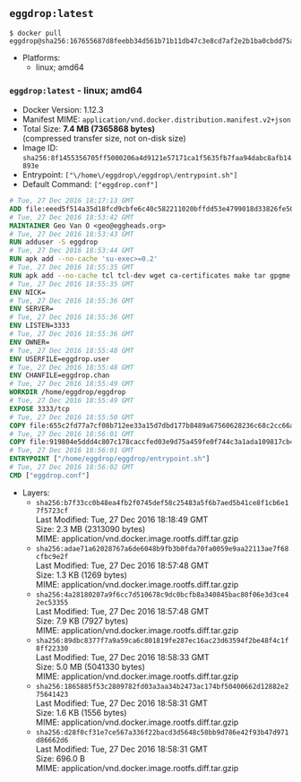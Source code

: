 ## `eggdrop:latest`

```console
$ docker pull eggdrop@sha256:167655687d8feebb34d561b71b11db47c3e8cd7af2e2b1ba0cbdd75aaf3a92f7
```

-	Platforms:
	-	linux; amd64

### `eggdrop:latest` - linux; amd64

-	Docker Version: 1.12.3
-	Manifest MIME: `application/vnd.docker.distribution.manifest.v2+json`
-	Total Size: **7.4 MB (7365868 bytes)**  
	(compressed transfer size, not on-disk size)
-	Image ID: `sha256:8f1455356705ff5000206a4d9121e57171ca1f5635fb7faa94dabc8afb14893e`
-	Entrypoint: `["\/home\/eggdrop\/eggdrop\/entrypoint.sh"]`
-	Default Command: `["eggdrop.conf"]`

```dockerfile
# Tue, 27 Dec 2016 18:17:13 GMT
ADD file:eeed5f514a35d18fcd9cbfe6c40c582211020bffdd53e4799018d33826fe5067 in / 
# Tue, 27 Dec 2016 18:53:42 GMT
MAINTAINER Geo Van O <geo@eggheads.org>
# Tue, 27 Dec 2016 18:53:43 GMT
RUN adduser -S eggdrop
# Tue, 27 Dec 2016 18:53:44 GMT
RUN apk add --no-cache 'su-exec>=0.2'
# Tue, 27 Dec 2016 18:55:35 GMT
RUN apk add --no-cache tcl tcl-dev wget ca-certificates make tar gpgme bash build-base openssl openssl-dev  && wget ftp://ftp.eggheads.org/pub/eggdrop/source/stable/eggdrop-1.8.0.tar.gz   && wget ftp://ftp.eggheads.org/pub/eggdrop/source/stable/eggdrop-1.8.0.tar.gz.asc   && gpg --keyserver ha.pool.sks-keyservers.net --recv-key E01C240484DE7DBE190FE141E7667DE1D1A39AFF   && gpg --batch --verify eggdrop-1.8.0.tar.gz.asc eggdrop-1.8.0.tar.gz   && rm eggdrop-1.8.0.tar.gz.asc   && tar -zxvf eggdrop-1.8.0.tar.gz   && rm eggdrop-1.8.0.tar.gz   && ( cd eggdrop-1.8.0     && ./configure     && make config     && make     && make install DEST=/home/eggdrop/eggdrop )   && rm -rf eggdrop-1.8.0   && mkdir /home/eggdrop/eggdrop/data   && chown -R eggdrop /home/eggdrop/eggdrop   && apk del tcl-dev wget ca-certificates make tar gpgme build-base openssl-dev
# Tue, 27 Dec 2016 18:55:35 GMT
ENV NICK=
# Tue, 27 Dec 2016 18:55:36 GMT
ENV SERVER=
# Tue, 27 Dec 2016 18:55:36 GMT
ENV LISTEN=3333
# Tue, 27 Dec 2016 18:55:36 GMT
ENV OWNER=
# Tue, 27 Dec 2016 18:55:48 GMT
ENV USERFILE=eggdrop.user
# Tue, 27 Dec 2016 18:55:48 GMT
ENV CHANFILE=eggdrop.chan
# Tue, 27 Dec 2016 18:55:49 GMT
WORKDIR /home/eggdrop/eggdrop
# Tue, 27 Dec 2016 18:55:49 GMT
EXPOSE 3333/tcp
# Tue, 27 Dec 2016 18:55:50 GMT
COPY file:655c2fd77a7cf08b712ee33a15d7dbd177b8489a67560628236c68c2cc66aa58 in /home/eggdrop/eggdrop 
# Tue, 27 Dec 2016 18:56:01 GMT
COPY file:919804e5ddd4c807c178caccfed03e9d75a459fe0f744c3a1ada109817cb44ec in /home/eggdrop/eggdrop/scripts/ 
# Tue, 27 Dec 2016 18:56:01 GMT
ENTRYPOINT ["/home/eggdrop/eggdrop/entrypoint.sh"]
# Tue, 27 Dec 2016 18:56:02 GMT
CMD ["eggdrop.conf"]
```

-	Layers:
	-	`sha256:b7f33cc0b48ea4fb2f0745def58c25483a5f6b7aed5b41ce8f1cb6e17f5723cf`  
		Last Modified: Tue, 27 Dec 2016 18:18:49 GMT  
		Size: 2.3 MB (2313090 bytes)  
		MIME: application/vnd.docker.image.rootfs.diff.tar.gzip
	-	`sha256:adae71a62028767a6de6048b9fb3b0fda70fa0059e9aa22113ae7f68cfbc9e2f`  
		Last Modified: Tue, 27 Dec 2016 18:57:48 GMT  
		Size: 1.3 KB (1269 bytes)  
		MIME: application/vnd.docker.image.rootfs.diff.tar.gzip
	-	`sha256:4a28180207a9f6cc7d510678c9dc0bcfb8a340845bac80f06e3d3ce42ec53355`  
		Last Modified: Tue, 27 Dec 2016 18:57:48 GMT  
		Size: 7.9 KB (7927 bytes)  
		MIME: application/vnd.docker.image.rootfs.diff.tar.gzip
	-	`sha256:89dbc8377f7a9a59ca6c801819fe287ec16ac23d63594f2be48f4c1f8ff22330`  
		Last Modified: Tue, 27 Dec 2016 18:58:33 GMT  
		Size: 5.0 MB (5041330 bytes)  
		MIME: application/vnd.docker.image.rootfs.diff.tar.gzip
	-	`sha256:1865885f53c2809782fd03a3aa34b2473ac174bf50400662d12882e275641423`  
		Last Modified: Tue, 27 Dec 2016 18:58:31 GMT  
		Size: 1.6 KB (1556 bytes)  
		MIME: application/vnd.docker.image.rootfs.diff.tar.gzip
	-	`sha256:d28f0cf31e7ce567a336f22bacd3d5648c50bb9d786e42f93b47d971d86662d6`  
		Last Modified: Tue, 27 Dec 2016 18:58:31 GMT  
		Size: 696.0 B  
		MIME: application/vnd.docker.image.rootfs.diff.tar.gzip
